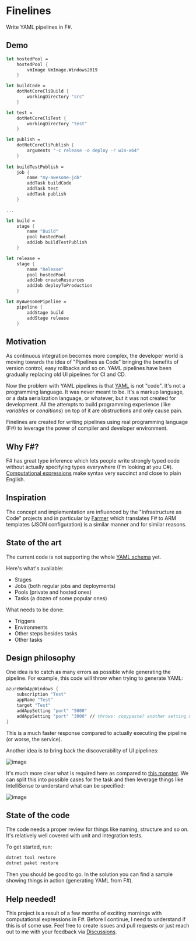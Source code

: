 # Finelines
Write YAML pipelines in F#.

## Demo

```fsharp
let hostedPool = 
    hostedPool {
        vmImage VmImage.Windows2019 
    }

let buildCode = 
    dotNetCoreCliBuild {
        workingDirectory "src"
    }

let test =
    dotNetCoreCliTest {
        workingDirectory "test"
    }

let publish =
    dotNetCoreCliPublish {
        arguments "-c release -o deploy -r win-x64"
    }    
    
let buildTestPublish =
    job {
        name "my-awesome-job"
        addTask buildCode
        addTask test
        addTask publish
    }

...

let build =
    stage {
        name "Build"
        pool hostedPool
        addJob buildTestPublish
    }

let release =
    stage {
        name "Release"
        pool hostedPool
        addJob createResources
        addJob deployToProduction
    }

let myAwesomePipeline =
    pipeline {
        addStage build
        addStage release
    }
```

## Motivation

As continuous integration becomes more complex, the developer world is moving towards the idea of "Pipelines as Code" 
bringing the benefits of version control, easy rollbacks and so on. YAML pipelines have been gradually replacing old UI pipelines for CI and CD.

Now the problem with YAML pipelines is that [YAML](https://en.wikipedia.org/wiki/YAML) is not "code". It's not a programming language. It was never meant to be. 
It's a markup language, or a data serialization language, or whatever, but it was not created for development. 
All the attempts to build programming experience (like _variables_ or _conditions_) on top of it are obstructions and only cause pain.

Finelines are created for writing pipelines using real programming language (F#) to leverage the power of compiler and developer environment.

## Why F#?

F# has great type inference which lets people write strongly typed code without actually specifying types everywhere (I'm looking at you C#).
[Computational expressions](https://docs.microsoft.com/en-us/dotnet/fsharp/language-reference/computation-expressions) make syntax very succinct and close to plain English.

## Inspiration

The concept and implementation are influenced by the "Infrastructure as Code" projects 
and in particular by [Farmer](https://github.com/CompositionalIT/farmer/) which translates F# to ARM templates (JSON configuration) is a similar manner and for similar reasons.

## State of the art

The current code is not supporting the whole [YAML schema](https://docs.microsoft.com/en-us/azure/devops/pipelines/yaml-schema) yet. 

Here's what's available:
- Stages
- Jobs (both regular jobs and deployments)
- Pools (private and hosted ones)
- Tasks (a dozen of some popular ones)

What needs to be done:
- Triggers
- Environments
- Other steps besides tasks
- Other tasks

## Design philosophy

One idea is to catch as many errors as possible while generating the pipeline. For example, this code will throw when trying to generate YAML:
```fsharp
azureWebAppWindows {
    subscription "Test"
    appName "Test"
    target "Test"
    addAppSetting "port" "5000"
    addAppSetting "port" "3000" // throws: copypaste? another setting meant here?
}
```
This is a much faster response compared to actually executing the pipeline (or worse, the service).

Another idea is to bring back the discoverability of UI pipelines:

![image](https://user-images.githubusercontent.com/5451366/127999636-68e7b709-2ccb-4120-ba3d-00f7a7e08608.png)

It's much more clear what is required here as compared to [this monster](https://docs.microsoft.com/en-us/azure/devops/pipelines/tasks/build/dotnet-core-cli?view=azure-devops#yaml-snippet). We can split this into possible cases for the task and then leverage things like IntelliSense to understand what can be specified:

![image](https://user-images.githubusercontent.com/5451366/127999594-c2107f91-14c3-478c-b903-9570ae326f97.png)

## State of the code

The code needs a proper review for things like naming, structure and so on. It's relatively well covered with unit and integration tests.

To get started, run:
```powershell
dotnet tool restore
dotnet paket restore
```
Then you should be good to go. In the solution you can find a sample showing things in action (generating YAML from F#).

## Help needed!

This project is a result of a few months of exciting mornings with computational expressions in F#. Before I continue, I need to understand if this is of some use.
Feel free to create issues and pull requests or just reach out to me with your feedback via [Discussions](https://github.com/psfinaki/Finelines/discussions).
